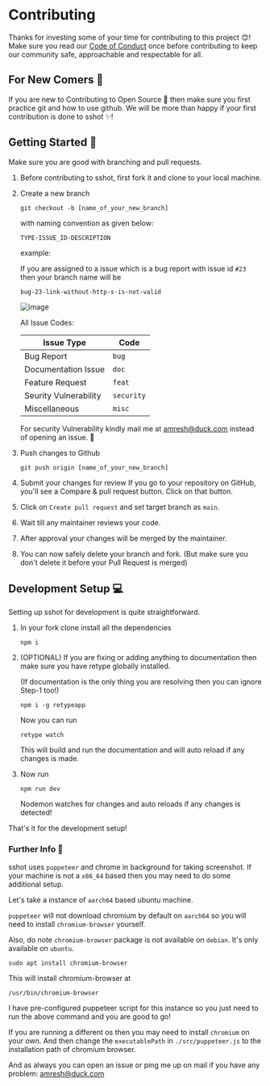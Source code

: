 # Contributing

Thanks for investing some of your time for contributing to this project :blush:! Make sure you read our [Code of Conduct](./CODE_OF_CONDUCT.md) once before contributing to keep our community safe, approachable and respectable for all.

## For New Comers 👋

If you are new to Contributing to Open Source :confetti_ball: then make sure you first practice git and how to use github. We will be more than happy if your first contribution is done to sshot :sparkles:!

## Getting Started 🚀

Make sure you are good with branching and pull requests.

1) Before contributing to sshot, first fork it and clone to your local machine.

2) Create a new branch 

   `git checkout -b [name_of_your_new_branch]`

   with naming convention as given below:

   `TYPE-ISSUE_ID-DESCRIPTION`

   example:
 
   If you are assigned to a issue which is a bug report with issue id `#23` then your branch name will be
 
   ```
   bug-23-link-without-http-s-is-not-valid
   ```
 
   ![image](https://user-images.githubusercontent.com/35039730/153134660-88425451-6d43-4fa9-ac49-2d5c24e23fd6.png)
 
   All Issue Codes:
 
   | Issue Type            | Code       |
   | --------------------- | ---------- |
   | Bug Report            | `bug`      |
   | Documentation Issue   | `doc`      |
   | Feature Request       | `feat`     |
   | Seurity Vulnerability | `security` |
   | Miscellaneous         | `misc`     |
 
   For security Vulnerability kindly mail me at [amresh@duck.com](mailto:amresh@duck.com) instead of opening an issue. 🤝

3) Push changes to Github
   ```
   git push origin [name_of_your_new_branch]
   ```

4) Submit your changes for review If you go to your repository on GitHub, you'll see a Compare & pull request button. Click on that button.

5) Click on `Create pull request` and set target branch as `main`.

6) Wait till any maintainer reviews your code.

7) After approval your changes will be merged by the maintainer.

8) You can now safely delete your branch and fork. (But make sure you don't delete it before your Pull Request is merged)

## Development Setup 💻

Setting up sshot for development is quite straightforward.

1) In your fork clone install all the dependencies
   
   ```
   npm i
   ```

2) (OPTIONAL) If you are fixing or adding anything to documentation then make sure you have retype globally installed. 

   (If documentation is the only thing you are resolving then you can ignore Step-1 too!)

   ```
   npm i -g retypeapp
   ```

   Now you can run 
   
   ```retype watch```

   This will build and run the documentation and will auto reload if any changes is made.

3) Now run
   
   ```
   npm run dev
   ```

   Nodemon watches for changes and auto reloads if any changes is detected!

That's it for the development setup!

### Further Info 🔧

sshot uses `puppeteer` and chrome in background for taking screenshot. If your machine is not a `x86_64` based then you may need to do some additional setup.

Let's take a instance of `aarch64` based ubuntu machine.

`puppeteer` will not download chromium by default on `aarch64` so you will need to install `chromium-browser` yourself.

Also, do note `chromium-browser` package is not available on `debian`. It's only available on `ubuntu`.

```
sudo apt install chromium-browser
```

This will install chromium-browser at

```
/usr/bin/chromium-browser
```

I have pre-configured puppeteer script for this instance so you just need to run the above command and you are good to go!

If you are running a different os then you may need to install `chromium` on your own. And then change the `executablePath` in `./src/puppeteer.js` to the installation path of chromium browser.

And as always you can open an issue or ping me up on mail if you have any problem: [amresh@duck.com](mailto:amresh@duck.com)

